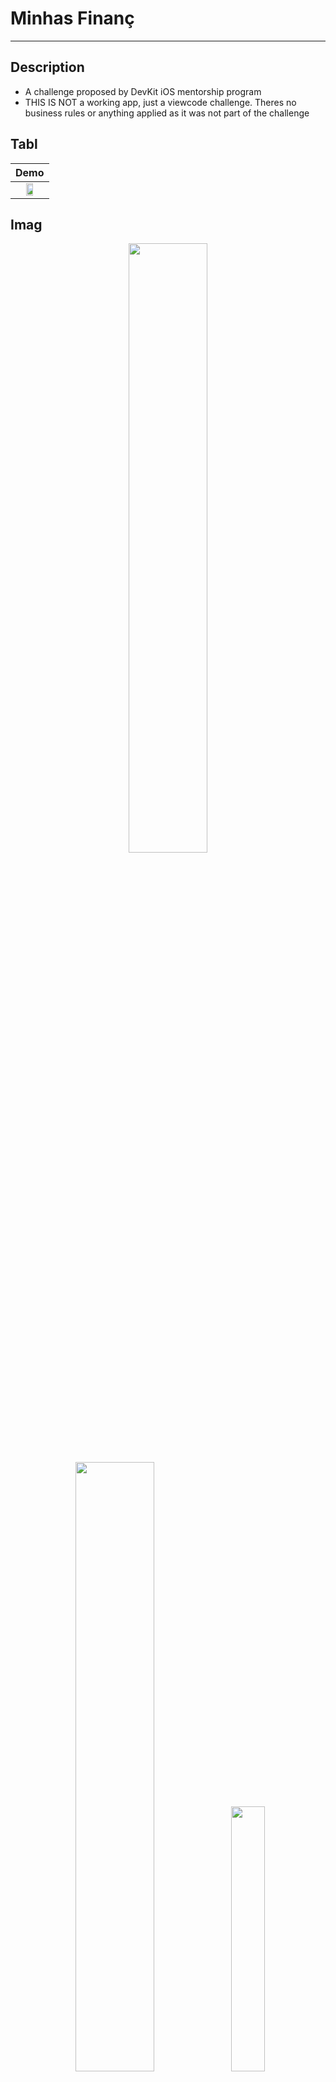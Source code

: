 # Minhas Finanç
---
## Description
- A challenge proposed by DevKit iOS mentorship program
- THIS IS NOT a working app, just a viewcode challenge. Theres no business rules or anything applied as it was not part of the challenge


## Tabl

| Demo												      |
| :---:                                                   |
| <img src="https://github.com/gaspar-d/DevKit-MinhasFinancas/Resources/Images/Devi-kit-Minhas-Financas.gif" width="50%" /> |   


## Imag

<p float="left" align="center" />
<img src="https://github.com/gaspar-d/DevKit-MinhasFinancas/blob/main/DevKit-MinhasFinancas/Resources/Home.png" width="50%" />
<img src="https://github.com/gaspar-d/DevKit-MinhasFinancas/Resources/Images/Expenses.png" width="50%" />
<img src=:"https://urltoimage.gif" width="33%" />
<p/>

<!--Don't know why this images dind't appeared-->


Let's just test if this work well
